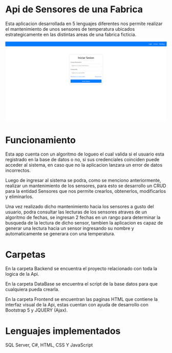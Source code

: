 # Api de Sensores de una Fabrica

Esta aplicacion desarrollada en 5 lenguajes diferentes nos permite realizar el mantenimiento de unos sensores de temperatura ubicados estrategicamente en las distintas areas de una fabrica ficticia.

![Descripción de la imagen](Images/image1.png)

# Funcionamiento

Esta app cuenta con un algoritmo de logueo el cual valida si el usuario esta registrado en la base de datos o no, si sus credenciales coinciden puede acceder al sistema, en caso que no la aplicacion lanzara un error de datos incorrectos.

Luego de ingresar al sistema se podra, como se menciono anteriormente, realizar un mantenimiento de los sensores, para esto se desarrollo un CRUD para la entidad Sensores que nos permite crearlos, obtenerlos, modificarlos y eliminarlos.

Una vez realizado dicho mantenimiento hacia los sensores a gusto del usuario, podra consultar las lecturas de los sensores atraves de un algoritmo de fechas, se ingresan 2 fechas en un rango para determinar la busqueda de la lectura de dicho sensor, tambien
la aplicacion es capaz de generar una lectura hacia un sensor ingresando su nombre y automaticamente se generara con una temperatura.

# Carpetas

En la carpeta Backend se encuentra el proyecto relacionado con toda la logica de la Api.

En la carpeta DataBase se encuentra el script de la base datos para que cualquiera pueda crearla.

En la carpeta Frontend se encuentran las paginas HTML que contiene la interfaz visual de la Api, estas cuentan con ayuda de desarrollo con Bootstrap 5 y JQUERY (Ajax).

# Lenguajes implementados

SQL Server, C#, HTML, CSS Y JavaScript
